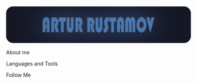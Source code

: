 ![Header](https://github.com/weeidl/weeidl/blob/main/assets/ava.png)

About me

Languages and Tools

Follow Me
